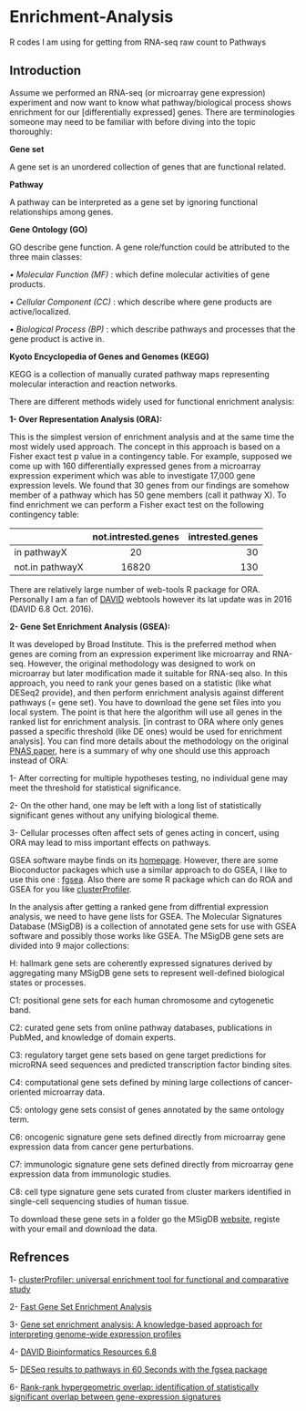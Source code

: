 # Enrichment-Analysis
R codes I am using for getting from RNA-seq raw count to Pathways


## Introduction
Assume we performed an RNA-seq (or microarray gene expression) experiment and now want to know what pathway/biological process shows enrichment for our [differentially expressed] genes. There are terminologies someone may need to be familiar with before diving into the topic thoroughly: 

**Gene set**

A gene set is an unordered collection of genes that are functional related. 

**Pathway**

A pathway can be interpreted as a gene set by ignoring functional relationships among genes.

**Gene Ontology (GO)**

GO describe gene function. A gene role/function could be attributed to the three main classes: 

*•	Molecular Function (MF)* : which define molecular activities of gene products.

*•	Cellular Component (CC)* : which describe where gene products are active/localized.

*•	Biological Process (BP)* : which describe pathways and processes that the gene product is active in.

**Kyoto Encyclopedia of Genes and Genomes (KEGG)**

KEGG is a collection of manually curated pathway maps representing molecular interaction and reaction networks. 



There are different methods widely used for functional enrichment analysis: 

**1-	Over Representation Analysis (ORA):**

This is the simplest version of enrichment analysis and at the same time the most widely used approach. The concept in this approach is based on a Fisher exact test p value in a contingency table. For example, supposed we come up with 160 differentially expressed genes from a microarray expression experiment which was able to investigate 17,000 gene expression levels. We found that 30 genes from our findings are somehow member of a pathway which has 50 gene members (call it pathway X). To find enrichment we can perform a Fisher exact test on the following contingency table:

|                 | not.intrested.genes   |intrested.genes |
| :-------------- |:---------------------:|---------------:|
| in pathwayX     | 20                    | 30             |
| not.in pathwayX | 16820                 | 130            |

There are relatively large number of web-tools R package for ORA. Personally I am a fan of [DAVID](https://david.ncifcrf.gov/home.jsp) webtools however its lat update was in 2016 (DAVID 6.8 Oct. 2016).  

**2-	Gene Set Enrichment Analysis (GSEA):**

It was developed by Broad Institute. This is the preferred method when genes are coming from an expression experiment like microarray and RNA-seq. However, the original methodology was designed to work on microarray but later modification made it suitable for RNA-seq also. In this approach, you need to rank your genes based on a statistic (like what DESeq2 provide), and then perform enrichment analysis against different pathways (= gene set). You have to download the gene set files into you local system. The point is that here the algorithm will use all genes in the ranked list for enrichment analysis. [in contrast to ORA where only genes passed a specific threshold (like DE ones) would be used for enrichment analysis]. You can find more details about the methodology on the original [PNAS paper](https://www.pnas.org/content/102/43/15545.abstract), here is a summary of why one should use this approach instead of ORA:

1- After correcting for multiple hypotheses testing, no individual gene may meet the threshold for statistical significance.

2- On the other hand, one may be left with a long list of statistically significant genes without any unifying biological theme.

3- Cellular processes often affect sets of genes acting in concert, using ORA may lead to miss important effects on pathways.

GSEA software maybe finds on its [homepage](https://www.gsea-msigdb.org/gsea/index.jsp). However, there are some Bioconductor packages which use a similar approach to do GSEA, I like to use this one : [fgsea](https://bioconductor.org/packages/release/bioc/html/fgsea.html). Also there are some R package which can do ROA and GSEA for you like [clusterProfiler](https://bioconductor.org/packages/release/bioc/html/clusterProfiler.html). 

In the analysis after getting a ranked gene from diffrential expression analysis, we need to have gene lists for GSEA. The Molecular Signatures Database (MSigDB) is a collection of annotated gene sets for use with GSEA software and possibly those works like GSEA. The MSigDB gene sets are divided into 9 major collections:

H: hallmark gene sets  are coherently expressed signatures derived by aggregating many MSigDB gene sets to represent well-defined biological states or processes.

C1: positional gene sets  for each human chromosome and cytogenetic band.

C2: curated gene sets  from online pathway databases, publications in PubMed, and knowledge of domain experts.

C3: regulatory target gene sets  based on gene target predictions for microRNA seed sequences and predicted transcription factor binding sites.

C4: computational gene sets  defined by mining large collections of cancer-oriented microarray data.

C5: ontology gene sets  consist of genes annotated by the same ontology term.

C6: oncogenic signature gene sets  defined directly from microarray gene expression data from cancer gene perturbations.

C7: immunologic signature gene sets  defined directly from microarray gene expression data from immunologic studies.

C8: cell type signature gene sets  curated from cluster markers identified in single-cell sequencing studies of human tissue.

To download these gene sets in a folder go the MSigDB [website](https://www.gsea-msigdb.org/gsea/login.jsp#msigdb), registe with your email and download the data. 



## Refrences
1- [clusterProfiler: universal enrichment tool for functional and comparative study](http://yulab-smu.top/clusterProfiler-book/)

2- [Fast Gene Set Enrichment Analysis](https://bioconductor.org/packages/release/bioc/html/fgsea.html)

3- [Gene set enrichment analysis: A knowledge-based approach for interpreting genome-wide expression profiles](https://www.pnas.org/content/102/43/15545.abstract)

4- [DAVID Bioinformatics Resources 6.8](https://david.ncifcrf.gov/home.jsp)

5- [DESeq results to pathways in 60 Seconds with the fgsea package](https://stephenturner.github.io/deseq-to-fgsea/)

6- [Rank-rank hypergeometric overlap: identification of statistically significant overlap between gene-expression signatures](https://pubmed.ncbi.nlm.nih.gov/20660011/)


